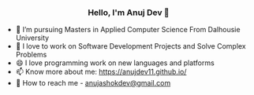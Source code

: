 ### <center>Hello, I'm Anuj Dev 👋</center>

* 🔭  I’m pursuing Masters in Applied Computer Science From Dalhousie University
* 🌱  I love to work on Software Development Projects and Solve Complex Problems
* 😄  I love programming work on new languages and platforms
* 📫  Know more about me: https://anujdev11.github.io/
* 👀 How to reach me - anujashokdev@gmail.com
